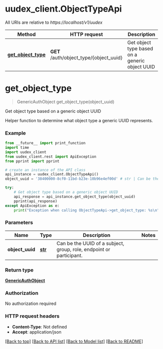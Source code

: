 # uudex_client.ObjectTypeApi

All URIs are relative to *https://localhost/v1/uudex*

Method | HTTP request | Description
------------- | ------------- | -------------
[**get_object_type**](ObjectTypeApi.md#get_object_type) | **GET** /auth/object_type/{object_uuid} | Get object type based on a generic object UUID

# **get_object_type**
> GenericAuthObject get_object_type(object_uuid)

Get object type based on a generic object UUID

Helper function to determine what object type a generic UUID represents.

### Example
```python
from __future__ import print_function
import time
import uudex_client
from uudex_client.rest import ApiException
from pprint import pprint

# create an instance of the API class
api_instance = uudex_client.ObjectTypeApi()
object_uuid = '38400000-8cf0-11bd-b23e-10b96e4ef00d' # str | Can be the UUID of a subject, group, role, endpoint or participant.

try:
    # Get object type based on a generic object UUID
    api_response = api_instance.get_object_type(object_uuid)
    pprint(api_response)
except ApiException as e:
    print("Exception when calling ObjectTypeApi->get_object_type: %s\n" % e)
```

### Parameters

Name | Type | Description  | Notes
------------- | ------------- | ------------- | -------------
 **object_uuid** | [**str**](.md)| Can be the UUID of a subject, group, role, endpoint or participant. | 

### Return type

[**GenericAuthObject**](GenericAuthObject.md)

### Authorization

No authorization required

### HTTP request headers

 - **Content-Type**: Not defined
 - **Accept**: application/json

[[Back to top]](#) [[Back to API list]](../README.md#documentation-for-api-endpoints) [[Back to Model list]](../README.md#documentation-for-models) [[Back to README]](../README.md)

